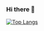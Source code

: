 ### Hi there 👋

[![Top Langs](https://github-readme-stats-danyweis.vercel.app/api/top-langs/?username=danyweis&langs_count=10&layout=compact&theme=one_dark_pro)](https://github.com/danyweis/github-readme-stats)
<!--https://github-readme-stats-danyweis.vercel.app/
**danyweis/danyweis** is a ✨ _special_ ✨ repository because its `README.md` (this file) appears on your GitHub profile.

Here are some ideas to get you started:

- 🔭 I’m currently working on ...
- 🌱 I’m currently learning ...
- 👯 I’m looking to collaborate on ...
- 🤔 I’m looking for help with ...
- 💬 Ask me about ...
- 📫 How to reach me: ...
- 😄 Pronouns: ...
- ⚡ Fun fact: ...
-->
